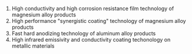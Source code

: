 1. High conductivity and high corrosion resistance film technology of magnesium alloy products
2. High performance "synergistic coating" technology of magnesium alloy products
3. Fast hard anodizing technology of aluminum alloy products
4. High infrared emissivity and conductivity coating techonology on metallic materials